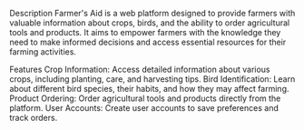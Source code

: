 Description
Farmer's Aid is a web platform designed to provide farmers with valuable information about crops, birds, and the ability to order agricultural tools and products. It aims to empower farmers with the knowledge they need to make informed decisions and access essential resources for their farming activities.

Features
Crop Information: Access detailed information about various crops, including planting, care, and harvesting tips.
Bird Identification: Learn about different bird species, their habits, and how they may affect farming.
Product Ordering: Order agricultural tools and products directly from the platform.
User Accounts: Create user accounts to save preferences and track orders.